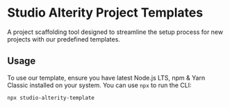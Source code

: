 # Studio Alterity Project Templates

A project scaffolding tool designed to streamline the setup process for new projects with our predefined templates.

## Usage

To use our template, ensure you have latest Node.js LTS, npm & Yarn Classic installed on your system. You can use `npx` to run the CLI:

```
npx studio-alterity-template
```
